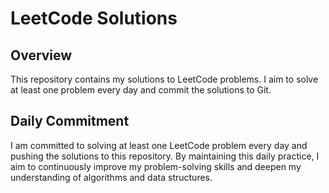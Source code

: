# LeetCode Solutions

## Overview
This repository contains my solutions to LeetCode problems. I aim to solve at least one problem every day and commit the solutions to Git. 

## Daily Commitment
I am committed to solving at least one LeetCode problem every day and pushing the solutions to this repository. By maintaining this daily practice, I aim to continuously improve my problem-solving skills and deepen my understanding of algorithms and data structures.
